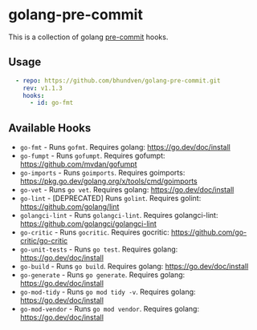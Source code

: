 # golang-pre-commit

This is a collection of golang [pre-commit](http://pre-commit.com/) hooks.
## Usage

```yaml
  - repo: https://github.com/bhundven/golang-pre-commit.git
    rev: v1.1.3
    hooks:
      - id: go-fmt
```

## Available Hooks

* `go-fmt` - Runs `gofmt`. Requires golang: https://go.dev/doc/install
* `go-fumpt` - Runs `gofumpt`. Requires gofumpt: https://github.com/mvdan/gofumpt
* `go-imports` - Runs `goimports`. Requires goimports: https://pkg.go.dev/golang.org/x/tools/cmd/goimports
* `go-vet` - Runs `go vet`. Requires golang: https://go.dev/doc/install
* `go-lint` - [DEPRECATED] Runs `golint`. Requires golint: https://github.com/golang/lint
* `golangci-lint` - Runs `golangci-lint`. Requires golangci-lint: https://github.com/golangci/golangci-lint
* `go-critic` - Runs `gocritic`. Requires gocritic: https://github.com/go-critic/go-critic
* `go-unit-tests` - Runs `go test`. Requires golang: https://go.dev/doc/install
* `go-build` - Runs `go build`. Requires golang: https://go.dev/doc/install
* `go-generate` - Runs `go generate`. Requires golang: https://go.dev/doc/install
* `go-mod-tidy` - Runs `go mod tidy -v`. Requires golang: https://go.dev/doc/install
* `go-mod-vendor` - Runs `go mod vendor`. Requires golang: https://go.dev/doc/install

